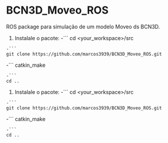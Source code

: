 # BCN3D_Moveo_ROS
ROS package para simulação de um modelo Moveo ds BCN3D.
1. Instalale o pacote:
-``` 
cd <your_workspace>/src
```
-```
git clone https://github.com/marcos3939/BCN3D_Moveo_ROS.git
```
-```
catkin_make
```
-```
cd ..
```
1. Instalale o pacote:
-``` 
cd <your_workspace>/src
```
-```
git clone https://github.com/marcos3939/BCN3D_Moveo_ROS.git
```
-```
catkin_make
```
-```
cd ..
```

